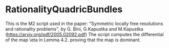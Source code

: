 # RationalityQuadricBundles
This is the M2 script used in the paper: 
"Symmetric locally free resolutions and rationality problems", by G. Bini, G.Kapustka and M.Kapustka (https://arxiv.org/pdf/2005.02092.pdf)
The script computes the differential of the map \eta in Lemma 4.2. proving that the map is dominant.
